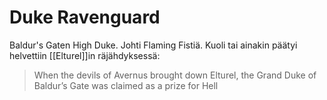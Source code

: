 # Duke Ravenguard
Baldur's Gaten High Duke. Johti Flaming Fistiä. Kuoli tai ainakin päätyi helvettiin [[Elturel]]in räjähdyksessä:
>When the devils of Avernus brought down Elturel, the Grand Duke of Baldur’s Gate was claimed as a prize for Hell

